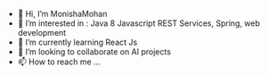 - 👋 Hi, I’m MonishaMohan
- 👀 I’m interested in : Java 8 Javascript REST Services, Spring, web development
- 🌱 I’m currently learning React Js
- 💞️ I’m looking to collaborate on AI projects
- 📫 How to reach me ...

<!---
MonishaMohan30/MonishaMohan30 is a ✨ special ✨ repository because its `README.md` (this file) appears on your GitHub profile.
You can click the Preview link to take a look at your changes.
--->
